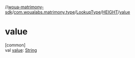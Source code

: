 //[woua-matrimony-sdk](../../../../index.md)/[com.woualabs.matrimony.type](../../index.md)/[LookupType](../index.md)/[HEIGHT](index.md)/[value](value.md)

# value

[common]\
val [value](value.md): [String](https://kotlinlang.org/api/latest/jvm/stdlib/kotlin/-string/index.html)
